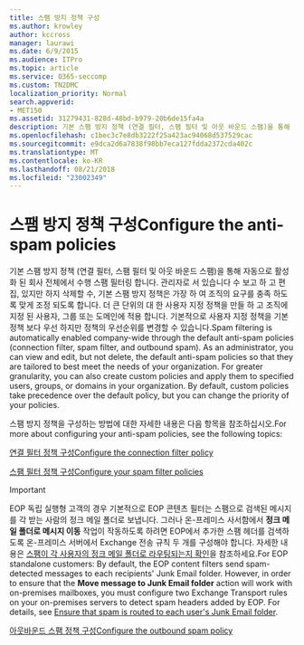 ```yaml
---
title: 스팸 방지 정책 구성
ms.author: krowley
author: kccross
manager: laurawi
ms.date: 6/9/2015
ms.audience: ITPro
ms.topic: article
ms.service: O365-seccomp
ms.custom: TN2DMC
localization_priority: Normal
search.appverid:
- MET150
ms.assetid: 31279431-828d-48bd-b979-20b6de15fa4a
description: 기본 스팸 방지 정책 (연결 필터, 스팸 필터 및 아웃 바운드 스팸)을 통해 자동으로 활성화 된 회사 전체에서 수행 스팸 필터링 합니다. 관리자로 서 있습니다 수 보고 하 고 편집, 있지만 하지 삭제할 수, 기본 스팸 방지 정책은 가장 하 여 조직의 요구를 충족 하도록 맞게 조정 되도록 합니다. 더 큰 단위의 대 한 사용자 지정 정책을 만들 하 고 조직에 지정 된 사용자, 그룹 또는 도메인에 적용 합니다. 기본적으로 사용자 지정 정책을 기본 정책 보다 우선 하지만 정책의 우선순위를 변경할 수 있습니다.
ms.openlocfilehash: c1bec3c7e8db3222f25a423ac94068d537529cac
ms.sourcegitcommit: e9dca2d6a7838f98bb7eca127fdda2372cda402c
ms.translationtype: MT
ms.contentlocale: ko-KR
ms.lasthandoff: 08/21/2018
ms.locfileid: "23002349"
---
```

# <a name="configure-the-anti-spam-policies"></a><span data-ttu-id="8a9b5-106">스팸 방지 정책 구성</span><span class="sxs-lookup"><span data-stu-id="8a9b5-106">Configure the anti-spam policies</span></span>

<span data-ttu-id="8a9b5-p102">기본 스팸 방지 정책 (연결 필터, 스팸 필터 및 아웃 바운드 스팸)을 통해 자동으로 활성화 된 회사 전체에서 수행 스팸 필터링 합니다. 관리자로 서 있습니다 수 보고 하 고 편집, 있지만 하지 삭제할 수, 기본 스팸 방지 정책은 가장 하 여 조직의 요구를 충족 하도록 맞게 조정 되도록 합니다. 더 큰 단위의 대 한 사용자 지정 정책을 만들 하 고 조직에 지정 된 사용자, 그룹 또는 도메인에 적용 합니다. 기본적으로 사용자 지정 정책을 기본 정책 보다 우선 하지만 정책의 우선순위를 변경할 수 있습니다.</span><span class="sxs-lookup"><span data-stu-id="8a9b5-p102">Spam filtering is automatically enabled company-wide through the default anti-spam policies (connection filter, spam filter, and outbound spam). As an administrator, you can view and edit, but not delete, the default anti-spam policies so that they are tailored to best meet the needs of your organization. For greater granularity, you can also create custom policies and apply them to specified users, groups, or domains in your organization. By default, custom policies take precedence over the default policy, but you can change the priority of your policies.</span></span> 
  
<span data-ttu-id="8a9b5-111">스팸 방지 정책을 구성하는 방법에 대한 자세한 내용은 다음 항목을 참조하십시오.</span><span class="sxs-lookup"><span data-stu-id="8a9b5-111">For more about configuring your anti-spam policies, see the following topics:</span></span>
  
[<span data-ttu-id="8a9b5-112">연결 필터 정책 구성</span><span class="sxs-lookup"><span data-stu-id="8a9b5-112">Configure the connection filter policy</span></span>](configure-the-connection-filter-policy.md)
  
[<span data-ttu-id="8a9b5-113">스팸 필터 정책 구성</span><span class="sxs-lookup"><span data-stu-id="8a9b5-113">Configure your spam filter policies</span></span>](configure-your-spam-filter-policies.md)
  
> [!IMPORTANT]
> <span data-ttu-id="8a9b5-p103">EOP 독립 실행형 고객의 경우 기본적으로 EOP 콘텐츠 필터는 스팸으로 검색된 메시지를 각 받는 사람의 정크 메일 폴더로 보냅니다. 그러나 온-프레미스 사서함에서 **정크 메일 폴더로 메시지 이동** 작업이 작동하도록 하려면 EOP에서 추가한 스팸 헤더를 검색하도록 온-프레미스 서버에서 Exchange 전송 규칙 두 개를 구성해야 합니다. 자세한 내용은 [스팸이 각 사용자의 정크 메일 폴더로 라우팅되는지 확인](ensure-that-spam-is-routed-to-each-user-s-junk-email-folder.md)을 참조하세요.</span><span class="sxs-lookup"><span data-stu-id="8a9b5-p103">For EOP standalone customers: By default, the EOP content filters send spam-detected messages to each recipients' Junk Email folder. However, in order to ensure that the **Move message to Junk Email folder** action will work with on-premises mailboxes, you must configure two Exchange Transport rules on your on-premises servers to detect spam headers added by EOP. For details, see [Ensure that spam is routed to each user's Junk Email folder](ensure-that-spam-is-routed-to-each-user-s-junk-email-folder.md).</span></span> 
  
[<span data-ttu-id="8a9b5-117">아웃바운드 스팸 정책 구성</span><span class="sxs-lookup"><span data-stu-id="8a9b5-117">Configure the outbound spam policy</span></span>](configure-the-outbound-spam-policy.md)
  

